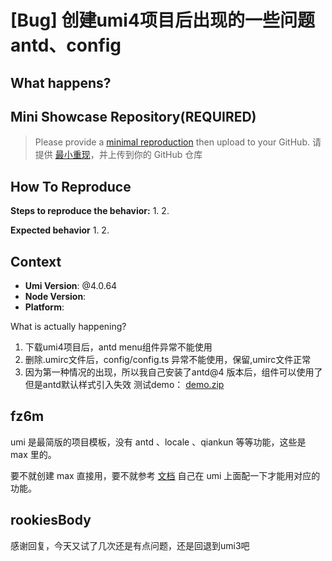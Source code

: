 # [Bug] 创建umi4项目后出现的一些问题antd、config

<!--
感谢您向我们反馈问题，为了高效的解决问题，我们期望你能提供以下信息：
-->

## What happens?

<!-- A clear and concise description of what the bug is. -->
<!-- 清晰的描述下遇到的问题。-->

## Mini Showcase Repository(REQUIRED)

> Please provide a [minimal reproduction](https://stackoverflow.com/help/minimal-reproducible-example) then upload to your GitHub. 请提供 [最小重现](https://stackoverflow.com/help/minimal-reproducible-example)，并上传到你的 GitHub 仓库

<!-- 为节约大家的时间，无复现步骤的 ISSUE 会被关闭，提供之后再 REOPEN -->
<!-- YOUR_REPOSITORY_URL on github or stackbliz -->

## How To Reproduce

**Steps to reproduce the behavior:** 1. 2.

**Expected behavior** 1. 2.

<!-- 请提供复现链接/步骤，错误日志以及相关配置 -->

## Context

- **Umi Version**: @4.0.64
- **Node Version**:
- **Platform**:

What is actually happening?

1. 下载umi4项目后，antd menu组件异常不能使用
2. 删除.umirc文件后，config/config.ts 异常不能使用，保留,umirc文件正常
3. 因为第一种情况的出现，所以我自己安装了antd@4 版本后，组件可以使用了但是antd默认样式引入失效
   测试demo：
   [demo.zip](https://github.com/umijs/umi/files/11206912/demo.zip)

## fz6m

umi 是最简版的项目模板，没有 antd 、locale 、qiankun 等等功能，这些是 max 里的。

要不就创建 max 直接用，要不就参考 [文档](https://umijs.org/docs/guides/use-plugins#%E4%BD%BF%E7%94%A8%E6%8F%92%E4%BB%B6) 自己在 umi 上面配一下才能用对应的功能。

## rookiesBody

感谢回复，今天又试了几次还是有点问题，还是回退到umi3吧
